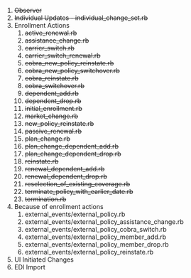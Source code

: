1. ~~Observer~~
2. ~~Individual Updates - individual_change_set.rb~~
3. Enrollment Actions
   1. ~~active_renewal.rb~~
   2. ~~assistance_change.rb~~
   3. ~~carrier_switch.rb~~
   4. ~~carrier_switch_renewal.rb~~
   5. ~~cobra_new_policy_reinstate.rb~~
   6. ~~cobra_new_policy_switchover.rb~~
   7. ~~cobra_reinstate.rb~~
   8. ~~cobra_switchover.rb~~
   9. ~~dependent_add.rb~~
   10. ~~dependent_drop.rb~~
   11. ~~initial_enrollment.rb~~
   12. ~~market_change.rb~~
   13. ~~new_policy_reinstate.rb~~
   14. ~~passive_renewal.rb~~
   15. ~~plan_change.rb~~
   16. ~~plan_change_dependent_add.rb~~
   17. ~~plan_change_dependent_drop.rb~~
   18. ~~reinstate.rb~~
   19. ~~renewal_dependent_add.rb~~
   20. ~~renewal_dependent_drop.rb~~
   21. ~~reselection_of_existing_coverage.rb~~
   22. ~~terminate_policy_with_earlier_date.rb~~
   23. ~~termination.rb~~
4. Because of enrollment actions
   1. external_events/external_policy.rb
   2. external_events/external_policy_assistance_change.rb
   3. external_events/external_policy_cobra_switch.rb
   4. external_events/external_policy_member_add.rb
   5. external_events/external_policy_member_drop.rb
   6. external_events/external_policy_reinstate.rb
5. UI Initiated Changes
6. EDI Import
